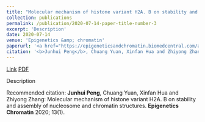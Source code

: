 ```yaml
---
title: "Molecular mechanism of histone variant H2A. B on stability and assembly of nucleosome and chromatin structures"
collection: publications
permalink: /publication/2020-07-14-paper-title-number-3
excerpt: 'Description'
date: 2020-07-14
venue: 'Epigenetics &amp; chromatin'
paperurl: '<a href="https://epigeneticsandchromatin.biomedcentral.com/articles/10.1186/s13072-020-00351-x">Link</a> <a href="http://academicpages.github.io/files/paper3.pdf">PDF</a>'
citation: '<b>Junhui Peng</b>, Chuang Yuan, Xinfan Hua and Zhiyong Zhang: Molecular mechanism of histone variant H2A. B on stability and assembly of nucleosome and chromatin structures. <b>Epigenetics Chromatin</b> 2020; 13(1).'
---
```


<a href="https://epigeneticsandchromatin.biomedcentral.com/articles/10.1186/s13072-020-00351-x">Link</a> <a href="http://academicpages.github.io/files/paper3.pdf">PDF</a>

Description

Recommended citation: <b>Junhui Peng</b>, Chuang Yuan, Xinfan Hua and Zhiyong Zhang: Molecular mechanism of histone variant H2A. B on stability and assembly of nucleosome and chromatin structures. <b>Epigenetics Chromatin</b> 2020; 13(1).